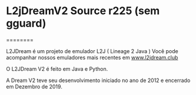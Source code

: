 # L2jDreamV2 Source r225 (sem gguard)

========

L2JDream é um projeto de emulador L2J ( Lineage 2 Java ) 
Você pode acompanhar nossos emuladores mais recentes em www.l2jdream.club

O L2JDream V2 é feito em Java e Python. 

A Dream V2 teve seu desenvolvimento iniciado no ano de 2012 e encerrado em Dezembro de 2019.
